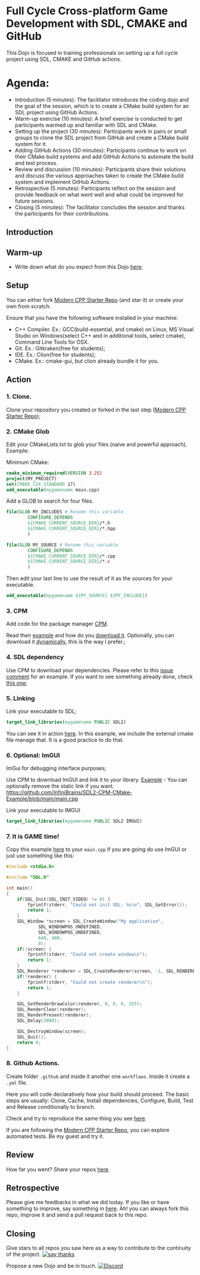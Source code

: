 # Full Cycle Cross-platform Game Development with SDL, CMAKE and GitHub 

This Dojo is focused in training professionals on setting up a full cycle project using SDL, CMAKE and GitHub actions.

# Agenda:
- Introduction (5 minutes): The facilitator introduces the coding dojo and the goal of the session, which is to create a CMake build system for an SDL project using GitHub Actions.
- Warm-up exercise (10 minutes): A brief exercise is conducted to get participants warmed up and familiar with SDL and CMake.
- Setting up the project (30 minutes): Participants work in pairs or small groups to clone the SDL project from GitHub and create a CMake build system for it.
- Adding GitHub Actions (30 minutes): Participants continue to work on their CMake build systems and add GitHub Actions to automate the build and test process.
- Review and discussion (10 minutes): Participants share their solutions and discuss the various approaches taken to create the CMake build system and implement GitHub Actions.
- Retrospective (5 minutes): Participants reflect on the session and provide feedback on what went well and what could be improved for future sessions.
- Closing (5 minutes): The facilitator concludes the session and thanks the participants for their contributions.

## Introduction

## Warm-up
- Write down what do you expect from this Dojo [here](https://github.com/InfiniBrains/Awesome-GameDev-Resources/issues/2);

## Setup
You can either fork [Modern CPP Starter Repo](https://github.com/InfiniBrains/ModernCppStarter) (and star it) or create your own from scratch.

Ensure that you have the following software installed in your machine:

- C++ Compiler. Ex.: GCC(build-essential, and cmake) on Linux, MS Visual Studio on Windows(select C++ and in additional tools, select cmake), Command Line Tools for OSX.
- Git. Ex.: Gitkraken(free for students);
- IDE. Ex.: Clion(free for students);
- CMake. Ex.: cmake-gui, but clion already bundle it for you.

## Action
### 1. Clone.

Clone your repository you created or forked in the last step ([Modern CPP Starter Repo](https://github.com/InfiniBrains/ModernCppStarter));

### 2. CMake Glob

Edit your CMakeLists.txt to glob your files (naive and powerful approach). Example:

Minimum CMake:
```cmake
cmake_minimum_required(VERSION 3.25)
project(MY_PROJECT)
set(CMAKE_CXX_STANDARD 17)
add_executable(mygamename main.cpp)
```
Add a GLOB to search for four files. 
```cmake
file(GLOB MY_INCLUDES # Rename this variable
        CONFIGURE_DEPENDS
        ${CMAKE_CURRENT_SOURCE_DIR}/*.h
        ${CMAKE_CURRENT_SOURCE_DIR}/*.hpp
        )

file(GLOB MY_SOURCE # Rename this variable
        CONFIGURE_DEPENDS
        ${CMAKE_CURRENT_SOURCE_DIR}/*.cpp
        ${CMAKE_CURRENT_SOURCE_DIR}/*.c
        )
```
Then edit your last line to use the result of it as the sources for your executable.
```cmake
add_executable(mygamename ${MY_SOURCE} ${MY_INCLUDE})
```

### 3. CPM

Add code for the package manager [CPM](https://github.com/cpm-cmake/CPM.cmake). 

Read their [example](https://github.com/cpm-cmake/CPM.cmake#full-cmakelists-example) and how do you [download it](https://github.com/cpm-cmake/CPM.cmake#adding-cpm). Optionally, you can download it [dynamically](https://github.com/cpm-cmake/CPM.cmake/wiki/Downloading-CPM.cmake-in-CMake), this is the way I prefer.;

### 4. SDL dependency

Use CPM to download your dependencies. Please refer to this [issue comment](https://github.com/cpm-cmake/CPM.cmake/issues/373#issuecomment-1191401527) for an example. If you want to see something already done, check [this one](https://github.com/InfiniBrains/mobagen/blob/master/external/sdl.cmake);

### 5. Linking

Link your executable to SDL;
```cmake
target_link_libraries(mygamename PUBLIC SDL2)
```
You can see it in action [here](https://github.com/InfiniBrains/SDL2-CPM-CMake-Example/blob/main/CMakeLists.txt).
In this example, we include the external cmake file manage that. It is a good practice to do that. 

### 6. Optional: ImGUI

ImGui for debugging interface purposes;

Use CPM to download ImGUI and link it to your library. [Example](https://github.com/InfiniBrains/mobagen/blob/master/external/imgui.cmake) - You can optionally remove the static link if you want.
  https://github.com/InfiniBrains/SDL2-CPM-CMake-Example/blob/main/main.cpp

Link your executable to IMGUI
```cmake
target_link_libraries(mygamename PUBLIC SDL2 IMGUI)
```

### 7. It is GAME time! 

Copy this example [here](https://github.com/ocornut/imgui/blob/master/examples/example_sdl2_sdlrenderer/main.cpp) to your `main.cpp` if you are going do use ImGUI or just use something like this:

```c++
#include <stdio.h>

#include "SDL.h"

int main()
{
    if(SDL_Init(SDL_INIT_VIDEO) != 0) {
        fprintf(stderr, "Could not init SDL: %s\n", SDL_GetError());
        return 1;
    }
    SDL_Window *screen = SDL_CreateWindow("My application",
            SDL_WINDOWPOS_UNDEFINED,
            SDL_WINDOWPOS_UNDEFINED,
            640, 480,
            0);
    if(!screen) {
        fprintf(stderr, "Could not create window\n");
        return 1;
    }
    SDL_Renderer *renderer = SDL_CreateRenderer(screen, -1, SDL_RENDERER_SOFTWARE);
    if(!renderer) {
        fprintf(stderr, "Could not create renderer\n");
        return 1;
    }

    SDL_SetRenderDrawColor(renderer, 0, 0, 0, 255);
    SDL_RenderClear(renderer);
    SDL_RenderPresent(renderer);
    SDL_Delay(3000);

    SDL_DestroyWindow(screen);
    SDL_Quit();
    return 0;
}
```

### 8. Github Actions. 

Create folder `.github` and inside it another one `workflows`. Inside it create a `.yml` file.

Here you will code declaratively how your build should proceed. The basic steps are usually: Clone, Cache, Install dependencies, Configure, Build, Test and Release conditionally to branch.

Check and try to reproduce the same thing you see [here](https://github.com/InfiniBrains/mobagen/tree/master/.github/workflows). 

If you are following the [Modern CPP Starter Repo](https://github.com/InfiniBrains/ModernCppStarter), you can explore automated tests. Be my guest and try it.

## Review
How far you went? Share your repos [here](https://github.com/InfiniBrains/Awesome-GameDev-Resources/issues/2).

## Retrospective

Please give me feedbacks in what we did today. If you like or have something to improve, say something in [here](https://github.com/InfiniBrains/Awesome-GameDev-Resources/issues/2). Ah! you can always fork this repo, improve it and send a pull request back to this repo.

## Closing

Give stars to all repos you saw here as a way to contribute to the continuity of the project. [![say thanks](https://img.shields.io/badge/Say%20Thanks-👍-1EAEDB.svg)](https://github.com/InfiniBrains/Awesome-GameDev-Resources/stargazers)

Propose a new Dojo and be in touch. [![Discord](https://img.shields.io/discord/956922983727915078)](https://discord.gg/9CdJeQ2XKB)